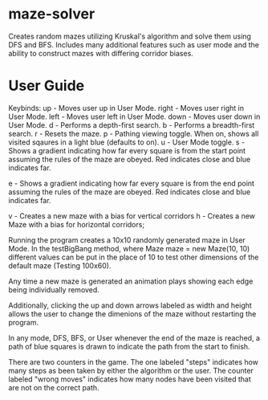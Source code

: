 # maze-solver
Creates random mazes utilizing Kruskal's algorithm and solve them using DFS and BFS. Includes many additional features such as user mode and the ability to construct mazes with differing corridor biases.

# User Guide
Keybinds:
up - Moves user up in User Mode.
right - Moves user right in User Mode.
left - Moves user left in User Mode.
down - Moves user down in User Mode.
d - Performs a depth-first search.
b - Performs a breadth-first search.
r - Resets the maze.
p - Pathing viewing toggle. When on, shows all visited sqaures in a light blue (defaults to on).
u - User Mode toggle.
s - Shows a gradient indicating how far every square is from the start point assuming the rules of the maze are obeyed. Red indicates close and blue indicates far.

e - Shows a gradient indicating how far every square is from the end point assuming the rules of the maze are obeyed. Red indicates close and blue indicates far.

v - Creates a new maze with a bias for vertical corridors
h - Creates a new Maze with a bias for horizontal corridors;

Running the program creates a 10x10 randomly generated maze in User Mode.
In the testBigBang method, where
Maze maze = new Maze(10, 10) different values can be put in the place of 10 to test other dimensions of the default maze (Testing 100x60).

Any time a new maze is generated an animation plays showing each edge being individually removed.

Additionally, clicking the up and down arrows labeled as width and height allows the user to change the dimenions of the maze without restarting the program.

In any mode, DFS, BFS, or User whenever the end of the maze is reached, a path of blue squares is drawn to indicate the path from the start to finish.

There are two counters in the game. The one labeled "steps" indicates how many steps as been taken by either the algorithm or the user. The counter labeled "wrong moves" indicates how many nodes have been visited that are not on the correct path.
